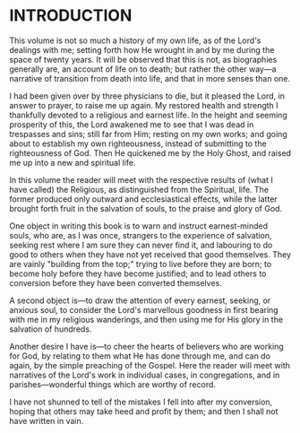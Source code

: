 # INTRODUCTION

This volume is not so much a history of my own life, as of the Lord's dealings with me; setting forth how He wrought in and by me during the space of twenty years. It will be observed that this is not, as biographies generally are, an account of life on to death; but rather the other way―a narrative of transition from death into life, and that in more senses than one.

I had been given over by three physicians to die, but it pleased the Lord, in answer to prayer, to raise me up again. My restored health and strength I thankfully devoted to a religious and earnest life. In the height and seeming prosperity of this, the Lord awakened me to see that I was dead in trespasses and sins; still far from Him; resting on my own works; and going about to establish my own righteousness, instead of submitting to the righteousness of God. Then He quickened me by the Holy Ghost, and raised me up into a new and spiritual life.

In this volume the reader will meet with the respective results of (what I have called) the Religious, as distinguished from the Spiritual, life. The former produced only outward and ecclesiastical effects, while the latter brought forth fruit in the salvation of souls, to the praise and glory of God.

One object in writing this book is to warn and instruct earnest-minded souls, who are, as I was once, strangers to the experience of salvation, seeking rest where I am sure they can never find it, and labouring to do good to others when they have not yet received that good themselves. They are vainly "building from the top;" trying to live before they are born; to become holy before they have become justified; and to lead others to conversion before they have been converted themselves.

A second object is―to draw the attention of every earnest, seeking, or anxious soul, to consider the Lord's marvellous goodness in first bearing with me in my religious wanderings, and then using me for His glory in the salvation of hundreds.

Another desire I have is―to cheer the hearts of believers who are working for God, by relating to them what He has done through me, and can do again, by the simple preaching of the Gospel. Here the reader will meet with narratives of the Lord's work in individual cases, in congregations, and in parishes―wonderful things which are worthy of record. 

I have not shunned to tell of the mistakes I fell into after my conversion, hoping that others may take heed and profit by them; and then I shall not have written in vain.

